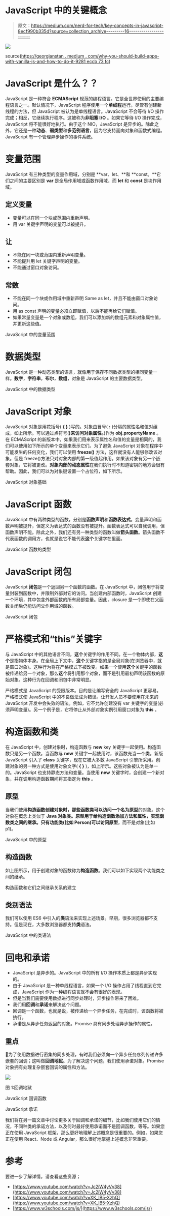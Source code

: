 # JavaScript 中的关键概念

> 原文：<https://medium.com/nerd-for-tech/key-concepts-in-javascript-8ecf990b335d?source=collection_archive---------16----------------------->

![](img/bbbab6fc99628470add15052bb51d73c.png)

source([https://georgianstan . medium . com/why-you-should-build-apps-with-vanilla-js-and-how-to-do-it-9281 eccb 73 fc](https://georgianstan.medium.com/why-you-should-build-apps-with-vanilla-js-and-how-to-do-it-9281eccb73fc))

# JavaScript 是什么？？

JavaScript 是一种符合 **ECMAScript** 规范的编程语言。它是全世界使用的主要编程语言之一。默认情况下，JavaScript 程序使用一个**单线程**运行。尽管有创建新线程的方法，但 JavaScript 被认为是单线程语言。JavaScript 不会等待 I/O 操作完成；相反，它继续执行程序。这被称为**非阻塞 I/O** 。如果它等待 I/O 操作完成，JavaScript 将不能很好地执行。由于这个 NIO，JavaScript 是异步的。除此之外，它还是一种**动态**、**弱类型**和**多范例语言**，因为它支持面向对象和函数式编程。JavaScript 有一个管理异步操作的事件系统。

# 变量范围

JavaScript 有三种类型的变量作用域，分别是 **var、let、**和 **const。**它们之间的主要区别是 **var** 是全局作用域或函数作用域，而 **let** 和 **const** 是块作用域。

## 定义变量

*   变量可以在同一个块或范围内重新声明。
*   用 var 关键字声明的变量可以被提升。

## 让

*   不能在同一块或范围内重新声明变量。
*   不能提升用 let 关键字声明的变量。
*   不能通过窗口对象访问。

## 常数

*   不能在同一个块或作用域中重新声明 Same as let，并且不能由窗口对象访问。
*   用 as const 声明的变量必须立即赋值，以后不能再给它们赋值。
*   如果常量变量是一个对象或数组，我们可以添加新的数组元素和对象属性值，并更新这些值。

JavaScript 中的变量范围

# 数据类型

JavaScript 是一种动态类型的语言，就像用于保存不同数据类型的相同变量一样。**数字**，**字符串**，**布尔**，**数组**，对象是 JavaScript 的主要数据类型。

JavaScript 中的数据类型

# JavaScript 对象

JavaScript 对象是用花括号( **{ }** )写的。对象由冒号( **:** )分隔的属性名和值对组成，如上所示。可以通过点符号(**)来访问对象属性。**)作为 **obj.propertyName** 。在 ECMAScript 的新版本中，如果我们用来表示属性名和值的变量是相同的，我们可以使用如下所示的单个变量来表示它们。为了避免 JavaScript 对象在程序中可能发生的任何变化，我们可以使用 **freeze()** 方法，这样就没有人能够修改该对象。但是 freeze()方法只对对象内部的第一级值起作用。如果该对象有另一个嵌套对象，它将被更改。**对象内部的动态属性**在我们执行时不知道密钥的地方会很有帮助。因此，我们可以为对象键设置一个占位符，如下所示。

JavaScript 对象基础

# JavaScript 函数

JavaScript 中有两种类型的函数，分别是**函数声明**和**函数表达式**。变量声明和函数声明被提升，但定义为表达式的函数没有被提升。函数表达式可以自我调用，但函数声明不能。除此之外，我们还有另一种类型的函数叫做**箭头函数**。箭头函数不代表函数的调用方，也就是说它不能代表**这个**关键字在里面。

JavaScript 函数的类型

# JavaScript 闭包

JavaScript **闭包**是一个返回另一个函数的函数。在 JavaScript 中，闭包用于将变量封装到函数中，并限制外部对它的访问。当创建内部函数时，JavaScript 创建一个环境，其中包含外部函数的所有局部变量。因此，closure 是一个即使在父函数关闭后仍能访问父作用域的函数。

JavaScript 闭包

# 严格模式和“this”关键字

与 JavaScript 中的其他语言不同，**这个**关键字的作用不同。在一个物体内部，**这个**是指物体本身。在全局上下文中，**这个**关键字指的是全局对象(在浏览器中，就是窗口对象)。这种行为将在严格模式下被改变。如果一个使用**这个**关键字的函数被传递给另一个对象，那么**这个**将引用那个对象，而不是引用最初声明该函数的原始对象。这种行为在回调和闭包中非常明显。

严格模式是 JavaScript 的受限版本。目的是让编写安全的 JavaScript 更容易。严格模式使 JavaScript 中的不良做法成为错误。让开发人员不要使用在未来的 JavaScript 开发中会失效的语法。例如，它不允许创建没有 var 关键字的变量(必须声明变量)。另一个例子是，它将停止从外部对象实例引用窗口对象为 **this** 。

# 构造函数和类

在 JavaScript 中，创建对象时，构造函数与 **new** key 关键字一起使用。构造函数只是另一个函数。当函数与 **new** 关键字一起使用时，该函数充当一个类。新版 JavaScript 引入了 **class** 关键字，现在它被大多数 JavaScript 引擎所采用。创建对象的另一种方式是使用对象文字( **{ }** )，如上所示。这些对象被认为是单一的。JavaScript 也支持静态方法和变量。当使用 **new** 关键字时，会创建一个新对象，并在调用构造函数期间将其指定为 **this** 。

## 原型

当我们使用**构造函数创建对象时，**那些函数类可以访问一个名为**原型**的对象。这个对象在概念上类似于 **Java 对象类。**原型用于给构造函数添加方法和属性，实现函数类之间的继承。只有功能类(比如 Person)可以访问**原型**，而不是对象(比如 p1)。

JavaScript 中的原型

## 构造函数

如上图所示，用于创建对象的函数称为**构造函数**。我们可以如下实现两个功能类之间的继承。

构造函数和它们之间继承关系的建立

## 类别语法

我们可以使用 ES6 中引入的**类**语法来实现上述场景。早期，很多浏览器都不支持。但是现在，大多数浏览器都支持**类**语法。

JavaScript 中的类语法

# 回电和承诺

*   JavaScript 是异步的。JavaScript 中的所有 I/O 操作本质上都是异步实现的。
*   由于 JavaScript 是一种单线程语言，如果一个 I/O 操作占用了线程直到它完成，JavaScript 作为一种编程语言就不会有很好的表现。
*   但是当我们需要使用数据进行同步处理时，异步操作带来了困难。
*   我们用**回调**和**承诺**来解决这个问题。
*   回调是一个函数，也就是说，被传递给一个异步任务，在完成时，该函数将被执行。
*   承诺是从异步任务返回的对象。Promise 具有同步处理异步操作的属性。

## 重点

🔸为了使用数据进行密集的同步处理，有时我们必须向一个异步任务序列传递许多嵌套的回调；这叫做**回调地狱**。为了解决这个问题，我们使用承诺对象。Promise 对象拥有处理复杂嵌套回调的属性和方法。

![](img/417a73b276661aa1714db46cedccaa8a.png)

图 1:回调地狱

JavaScript 回调函数

JavaScript 承诺

我们将在另一篇文章中讨论更多关于回调和承诺的细节，比如我们使用它们的情况，不同种类的承诺方法，以及何时最好使用承诺而不是回调函数，等等。如果您正在使用 JavaScript 框架，那么更好地理解上述概念是很重要的。例如，如果您正在使用 React、Node 或 Angular，那么很好地掌握上述概念非常重要。

# 参考

要进一步了解详情，请查看这些资源；

*   [https://www.youtube.com/watch?v=Jc2iW4yVv38](https://www.youtube.com/watch?v=Jc2iW4yVv38)
*   [https://www.youtube.com/watch?v=XK_lB5-XzhQ](https://www.youtube.com/watch?v=XK_lB5-XzhQ)
*   [https://www.w3schools.com/js/](https://www.w3schools.com/js/)